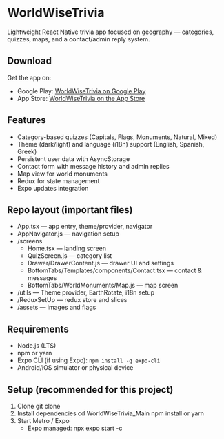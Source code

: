 # WorldWiseTrivia

Lightweight React Native trivia app focused on geography — categories, quizzes, maps, and a contact/admin reply system.


## Download

Get the app on:

- Google Play: [WorldWiseTrivia on Google Play](https://play.google.com/store/apps/details?id=com.worldwisetrivia.app)
- App Store: [WorldWiseTrivia on the App Store](https://apps.apple.com/us/app/world-wise-trivia/id6670754535)

## Features
- Category-based quizzes (Capitals, Flags, Monuments, Natural, Mixed)
- Theme (dark/light) and language (i18n) support (English, Spanish, Greek)
- Persistent user data with AsyncStorage
- Contact form with message history and admin replies
- Map view for world monuments
- Redux for state management
- Expo updates integration

## Repo layout (important files)
- App.tsx — app entry, theme/provider, navigator
- AppNavigator.js — navigation setup
- /screens
  - Home.tsx — landing screen
  - QuizScreen.js — category list
  - Drawer/DrawerContent.js — drawer UI and settings
  - BottomTabs/Templates/components/Contact.tsx — contact & messages
  - BottomTabs/WorldMonuments/Map.js — map screen
- /utils — Theme provider, EarthRotate, i18n setup
- /ReduxSetUp — redux store and slices
- /assets — images and flags

## Requirements
- Node.js (LTS)
- npm or yarn
- Expo CLI (if using Expo): `npm install -g expo-cli`
- Android/iOS simulator or physical device

## Setup (recommended for this project)
1. Clone
   git clone <repo-url>
2. Install dependencies
   cd WorldWiseTrivia_Main
   npm install
   or
   yarn
3. Start Metro / Expo
   - Expo managed:
     npx expo start -c

